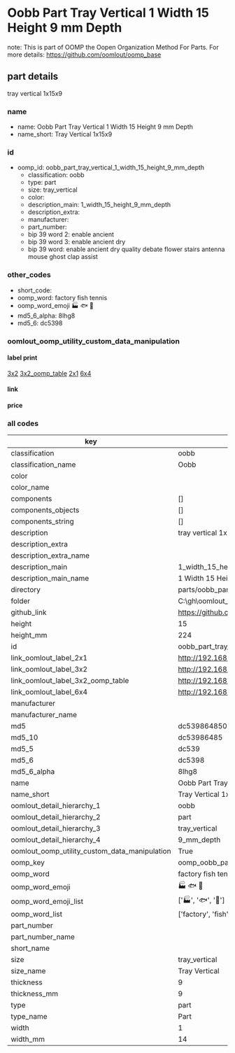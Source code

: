 # Oobb Part Tray Vertical 1 Width 15 Height 9 mm Depth  

note: This is part of OOMP the Oopen Organization Method For Parts. For more details: https://github.com/oomlout/oomp_base

##  part details
  



tray vertical 1x15x9



### name
* name: Oobb Part Tray Vertical 1 Width 15 Height 9 mm Depth
* name_short: Tray Vertical 1x15x9 
### id
* oomp_id: oobb_part_tray_vertical_1_width_15_height_9_mm_depth
  * classification: oobb
  * type: part
  * size: tray_vertical
  * color: 
  * description_main: 1_width_15_height_9_mm_depth
  * description_extra: 
  * manufacturer: 
  * part_number: 
  * bip 39 word 2: enable ancient
  * bip 39 word 3: enable ancient dry
  * bip 39 word: enable ancient dry quality debate flower stairs antenna mouse ghost clap assist

### other_codes
* short_code: 
* oomp_word: factory fish tennis
* oomp_word_emoji :factory: :fish: :tennis:
* md5_6_alpha: 8lhg8
* md5_6: dc5398






### oomlout_oomp_utility_custom_data_manipulation
#### label print
[3x2](http://192.168.1.245:1112/?label=oomp%208lhg8)
[3x2_oomp_table](http://192.168.1.108:1112/?label=oomp%208lhg8)
[2x1](http://192.168.1.242:1112/?label=oomp%208lhg8)
[6x4](http://192.168.1.55:1112/?label=oomp%208lhg8)    

#### link

                              

#### price







### all codes 
| key | value |  
| --- | --- |  
| classification | oobb |  
| classification_name | Oobb |  
| color |  |  
| color_name |  |  
| components | [] |  
| components_objects | [] |  
| components_string | [] |  
| description | tray vertical 1x15x9 |  
| description_extra |  |  
| description_extra_name |  |  
| description_main | 1_width_15_height_9_mm_depth |  
| description_main_name | 1 Width 15 Height 9 mm Depth |  
| directory | parts/oobb_part_tray_vertical_1_width_15_height_9_mm_depth |  
| folder | C:\gh\oomlout_oobb_version_4_generated_parts\parts\oobb_part_tray_vertical_1_width_15_height_9_mm_depth |  
| github_link | https://github.com/oomlout/oomlout_oomp_part_src/tree/main/parts/oobb_part_tray_vertical_1_width_15_height_9_mm_depth |  
| height | 15 |  
| height_mm | 224 |  
| id | oobb_part_tray_vertical_1_width_15_height_9_mm_depth |  
| link_oomlout_label_2x1 | http://192.168.1.242:1112/?label=oomp%208lhg8 |  
| link_oomlout_label_3x2 | http://192.168.1.245:1112/?label=oomp%208lhg8 |  
| link_oomlout_label_3x2_oomp_table | http://192.168.1.108:1112/?label=oomp%208lhg8 |  
| link_oomlout_label_6x4 | http://192.168.1.55:1112/?label=oomp%208lhg8 |  
| manufacturer |  |  
| manufacturer_name |  |  
| md5 | dc5398648509da89661c2af28742224a |  
| md5_10 | dc53986485 |  
| md5_5 | dc539 |  
| md5_6 | dc5398 |  
| md5_6_alpha | 8lhg8 |  
| name | Oobb Part Tray Vertical 1 Width 15 Height 9 mm Depth |  
| name_short | Tray Vertical 1x15x9  |  
| oomlout_detail_hierarchy_1 | oobb |  
| oomlout_detail_hierarchy_2 | part |  
| oomlout_detail_hierarchy_3 | tray_vertical |  
| oomlout_detail_hierarchy_4 | 9_mm_depth |  
| oomlout_oomp_utility_custom_data_manipulation | True |  
| oomp_key | oomp_oobb_part_tray_vertical_1_width_15_height_9_mm_depth |  
| oomp_word | factory fish tennis |  
| oomp_word_emoji | :factory: :fish: :tennis: |  
| oomp_word_emoji_list | [':factory:', ':fish:', ':tennis:'] |  
| oomp_word_list | ['factory', 'fish', 'tennis'] |  
| part_number |  |  
| part_number_name |  |  
| short_name |  |  
| size | tray_vertical |  
| size_name | Tray Vertical |  
| thickness | 9 |  
| thickness_mm | 9 |  
| type | part |  
| type_name | Part |  
| width | 1 |  
| width_mm | 14 |  
